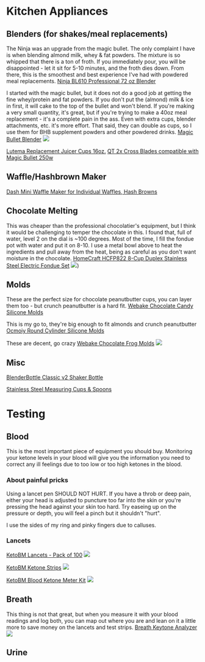 
# Kitchen Appliances

## Blenders (for shakes/meal replacements)
The Ninja was an upgrade from the magic bullet. The only complaint I have is when blending almond milk, whey & fat powders. The mixture is so whipped that there is a ton of froth. If you immediately pour, you will be disappointed - let it sit for 5-10 minutes, and the froth dies down. From there, this is the smoothest and best experience I've had with powdered meal replacements.
[Ninja BL610 Professional 72 oz Blender](https://www.amazon.com/gp/product/B00NGV4506)

I started with the magic bullet, but it does not do a good job at getting the fine whey/protein and fat powders. If you don't put the (almond) milk & ice in first, it will cake to the top of the bullet and won't blend. If you're making a very small quantity, it's great, but if you're trying to make a 40oz meal replacement - it's a complete pain in the ass. Even with extra cups, blender attachments, etc. it's more effort. That said, they can double as cups, so I use them for BHB supplement powders and other powdered drinks.
[Magic Bullet Blender](https://www.amazon.com/gp/product/B012T634SM)
![]((../img/magic_bullet.png))

[Lutema Replacement Juicer Cups 16oz.](https://www.amazon.com/gp/product/B07CNLBSZM)
[QT 2x Cross Blades compatible with Magic Bullet 250w](https://www.amazon.com/gp/product/B0758C3ZP)

## Waffle/Hashbrown Maker
[Dash Mini Waffle Maker for Individual Waffles, Hash Browns](https://www.amazon.com/gp/product/B08BCSMRPH)


## Chocolate Melting

This was cheaper than the professional chocolatier's equipment, but I think it would be challenging to temper the chocolate in this. I found that, full of water, level 2 on the dial is ~100 degrees. Most of the time, I fill the fondue pot with water and put it on 8-10. I  use a metal bowl above to heat the ingredients and pull away from the heat, being as careful as you don't want moisture in the chocolate.
[HomeCraft HCFP822 8-Cup Duplex Stainless Steel Electric Fondue Set](https://www.amazon.com/gp/product/B08GG9J4LV)
![](../img/fondue.png))


## Molds

These are the perfect size for chocolate peanutbutter cups, you can layer them too - but crunch peanutbutter is a hard fit.
[Webake Chocolate Candy Silicone Molds](https://www.amazon.com/gp/product/B07S39WNGV)

This is my go to, they're big enough to fit almonds and crunch peanutbutter 
[Ocmoiy Round Cylinder Silicone Molds](https://www.amazon.com/gp/product/B08LMWSP2N)

These are decent, go crazy
[Webake Chocolate Frog Molds](https://www.amazon.com/gp/product/B085NF1RZS)
![](../img/front_mold.png)


## Misc

[BlenderBottle Classic v2 Shaker Bottle](https://www.amazon.com/gp/product/B0938XSFY)

[Stainless Steel Measuring Cups & Spoons](https://www.amazon.com/gp/product/B0747VKPSY)


# Testing

## Blood
This is the most important piece of equipment you should buy. Monitoring your ketone levels in your blood will give you the information you need to correct any ill feelings due to too low or too high ketones in the blood.


### About painful pricks
Using a lancet pen SHOULD NOT HURT. If you have a throb or deep pain, either your head is adjusted to puncture too far into the skin or you're pressing the head against your skin too hard. Try easeing up on the pressure or depth, you will feel a pinch but it shouldn't "hurt".

I use the sides of my ring and pinky fingers due to calluses. 

### Lancets
[KetoBM Lancets - Pack of 100](https://www.amazon.com/gp/product/B07QYK8VZ6)
![](../img/ketobm_lancets.png)


[KetoBM Ketone Strips](https://www.amazon.com/gp/product/B087JYC6JD)
![](../img/ketone_strips.png)

[KetoBM Blood Ketone Meter Kit](https://www.amazon.com/gp/product/B07QWMM4M6)
![](../img/ketobm_meter_kit.png)

## Breath

This thing is not that great, but when you measure it with your blood readings and log both, you can map out where you are and lean on it a little more to save money on the lancets and test strips.
[Breath Keytone Analyzer](https://www.amazon.com/gp/product/B084ZJ1RDQ)
![](../img/breath_analyzer.png)


## Urine